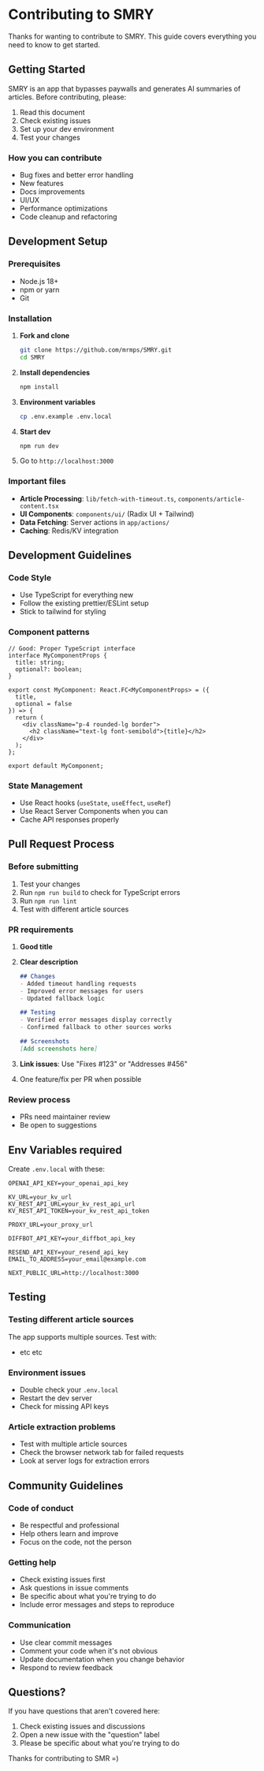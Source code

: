 # Contributing to SMRY

Thanks for wanting to contribute to SMRY. This guide covers everything you need to know to get started.

## Getting Started

SMRY is an app that bypasses paywalls and generates AI summaries of articles. Before contributing, please:

1. Read this document
2. Check existing issues
3. Set up your dev environment
4. Test your changes

### How you can contribute

- Bug fixes and better error handling
- New features
- Docs improvements
- UI/UX
- Performance optimizations
- Code cleanup and refactoring

## Development Setup

### Prerequisites

- Node.js 18+
- npm or yarn
- Git

### Installation

1. **Fork and clone**
   ```bash
   git clone https://github.com/mrmps/SMRY.git
   cd SMRY
   ```

2. **Install dependencies**
   ```bash
   npm install
   ```

3. **Environment variables**
   ```bash
   cp .env.example .env.local
   ```

4. **Start dev**
   ```bash
   npm run dev
   ```

5. Go to `http://localhost:3000`

### Important files

- **Article Processing**: `lib/fetch-with-timeout.ts`, `components/article-content.tsx`
- **UI Components**: `components/ui/` (Radix UI + Tailwind)
- **Data Fetching**: Server actions in `app/actions/`
- **Caching**: Redis/KV integration

## Development Guidelines

### Code Style

- Use TypeScript for everything new
- Follow the existing prettier/ESLint setup
- Stick to tailwind for styling

### Component patterns

```tsx
// Good: Proper TypeScript interface
interface MyComponentProps {
  title: string;
  optional?: boolean;
}

export const MyComponent: React.FC<MyComponentProps> = ({ 
  title, 
  optional = false 
}) => {
  return (
    <div className="p-4 rounded-lg border">
      <h2 className="text-lg font-semibold">{title}</h2>
    </div>
  );
};

export default MyComponent;
```

### State Management

- Use React hooks (`useState`, `useEffect`, `useRef`)
- Use React Server Components when you can
- Cache API responses properly

## Pull Request Process

### Before submitting

1. Test your changes
2. Run `npm run build` to check for TypeScript errors
3. Run `npm run lint`
4. Test with different article sources

### PR requirements

1. **Good title**

2. **Clear description**
   ```markdown
   ## Changes
   - Added timeout handling requests
   - Improved error messages for users
   - Updated fallback logic

   ## Testing
   - Verified error messages display correctly
   - Confirmed fallback to other sources works

   ## Screenshots
   [Add screenshots here]
   ```

3. **Link issues**: Use "Fixes #123" or "Addresses #456"

4. One feature/fix per PR when possible

### Review process

- PRs need maintainer review
- Be open to suggestions

## Env Variables required

Create `.env.local` with these:

```env
OPENAI_API_KEY=your_openai_api_key

KV_URL=your_kv_url
KV_REST_API_URL=your_kv_rest_api_url
KV_REST_API_TOKEN=your_kv_rest_api_token

PROXY_URL=your_proxy_url

DIFFBOT_API_KEY=your_diffbot_api_key

RESEND_API_KEY=your_resend_api_key
EMAIL_TO_ADDRESS=your_email@example.com

NEXT_PUBLIC_URL=http://localhost:3000
```

## Testing

### Testing different article sources

The app supports multiple sources. Test with:

- etc etc

### Environment issues

- Double check your `.env.local` 
- Restart the dev server
- Check for missing API keys

### Article extraction problems

- Test with multiple article sources
- Check the browser network tab for failed requests
- Look at server logs for extraction errors

## Community Guidelines

### Code of conduct

- Be respectful and professional
- Help others learn and improve
- Focus on the code, not the person

### Getting help

- Check existing issues first
- Ask questions in issue comments
- Be specific about what you're trying to do
- Include error messages and steps to reproduce

### Communication

- Use clear commit messages
- Comment your code when it's not obvious
- Update documentation when you change behavior
- Respond to review feedback

## Questions?

If you have questions that aren't covered here:

1. Check existing issues and discussions
2. Open a new issue with the "question" label
3. Please be specific about what you're trying to do

Thanks for contributing to SMR =)
